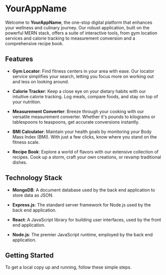 # YourAppName

Welcome to **YourAppName**, the one-stop digital platform that enhances your wellness and culinary journey. Our robust application, built on the powerful MERN stack, offers a suite of interactive tools, from gym location services and calorie tracking to measurement conversion and a comprehensive recipe book.

## Features

- **Gym Locator**: Find fitness centers in your area with ease. Our locator service simplifies your search, letting you focus more on working out and less on looking around.

- **Calorie Tracker**: Keep a close eye on your dietary habits with our intuitive calorie tracking. Log meals, compare foods, and stay on top of your nutrition.

- **Measurement Converter**: Breeze through your cooking with our versatile measurement converter. Whether it's pounds to kilograms or tablespoons to teaspoons, get accurate conversions instantly.

- **BMI Calculator**: Maintain your health goals by monitoring your Body Mass Index (BMI). With just a few clicks, know where you stand on the fitness scale.

- **Recipe Book**: Explore a world of flavors with our extensive collection of recipes. Cook up a storm, craft your own creations, or revamp traditional dishes.

## Technology Stack

- **MongoDB**: A document database used by the back end application to store data as JSON.

- **Express.js**: The standard server framework for Node.js used by the back end application.

- **React**: A JavaScript library for building user interfaces, used by the front end application.

- **Node.js**: The premier JavaScript runtime, employed by the back end application.

## Getting Started

To get a local copy up and running, follow these simple steps.
